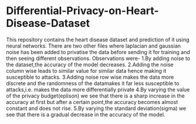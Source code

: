 # Differential-Privacy-on-Heart-Disease-Dataset


This repository contains the heart disease dataset and prediction of it using neural networks.
There are two other files where laplacian and gaussian noise has been added to privatise the data before sending it for training and then seeing different observations.
Observations were-
1.By adding noise to the dataset,the accuracy of the model decreases.
2.Adding the noise column wise leads to similar value for similar data hence making it susceptible to attacks.
3.Adding noise row wise makes the data more discrete and the randomness of the datamakes it far less susceptible to attacks,i.e. makes the data more differentially private
4.By varying the value of the privacy budget(eplison) we see that there is a sharp increase in the accuracy at first but after a certain point,the accuracy becomes almost constant and does not rise.
5.By varying the standard deviation(sigma) we see that there is a gradual decrease in the accuracy of the model.
